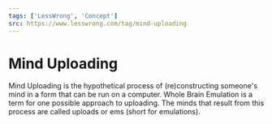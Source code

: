 ```yaml
---
tags: ['LessWrong', 'Concept']
src: https://www.lesswrong.com/tag/mind-uploading
---
```


# Mind Uploading
Mind Uploading is the hypothetical process of (re)constructing someone's mind in a form that can be run on a computer. Whole Brain Emulation is a term for one possible approach to uploading. The minds that result from this process are called uploads or ems (short for emulations).

